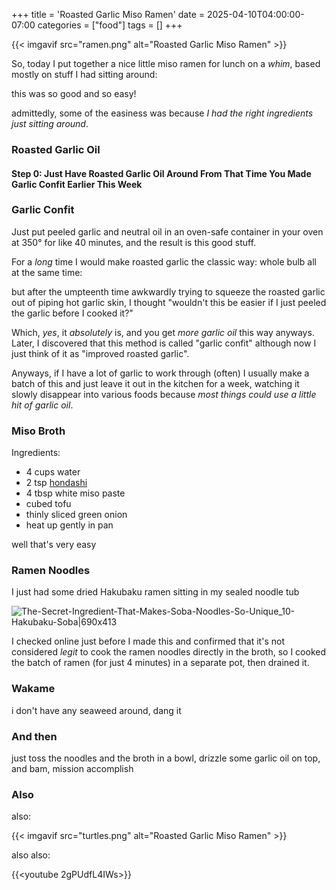 +++
title = 'Roasted Garlic Miso Ramen'
date = 2025-04-10T04:00:00-07:00
categories = ["food"]
tags = []
+++

{{< imgavif src="ramen.png" alt="Roasted Garlic Miso Ramen" >}}

So, today I put together a nice little miso ramen for lunch on a _whim_, based mostly on stuff I had sitting around:

this was so good and so easy!

<!--more-->

admittedly, some of the easiness was because _I had the right ingredients just sitting around_.

### Roasted Garlic Oil

#### Step 0: Just Have Roasted Garlic Oil Around From That Time You Made Garlic Confit Earlier This Week

### Garlic Confit

Just put peeled garlic and neutral oil in an oven-safe container in your oven at 350° for like 40 minutes, and the result is this good stuff.

For a _long_ time I would make roasted garlic the classic way: whole bulb all at the same time:

but after the umpteenth time awkwardly trying to squeeze the roasted garlic out of piping hot garlic skin, I thought "wouldn't this be easier if I just peeled the garlic before I cooked it?"

Which, _yes_, it _absolutely_ is, and you get _more garlic oil_ this way anyways. Later, I discovered that this method is called "garlic confit" although now I just think of it as "improved roasted garlic".

Anyways, if I have a lot of garlic to work through (often) I usually make a batch of this and just leave it out in the kitchen for a week, watching it slowly disappear into various foods because _most things could use a little hit of garlic oil_.

### Miso Broth

Ingredients:
* 4 cups water
* 2 tsp [hondashi](https://www.seriouseats.com/why-you-should-keep-instant-dashi-in-your-pantry)
* 4 tbsp white miso paste
* cubed tofu
* thinly sliced green onion
* heat up gently in pan

well that's very easy

### Ramen Noodles
I just had some dried Hakubaku ramen sitting in my sealed noodle tub

![The-Secret-Ingredient-That-Makes-Soba-Noodles-So-Unique_10-Hakubaku-Soba|690x413](upload://7SydFdIL49rqTE0F08rBoWgD6sg.jpeg)

I checked online just before I made this and confirmed that it's not considered _legit_ to cook the ramen noodles directly in the broth, so I cooked the batch of ramen (for just 4 minutes) in a separate pot, then drained it.

### Wakame
i don't have any seaweed around, dang it

### And then
just toss the noodles and the broth in a bowl, drizzle some garlic oil on top, and bam, mission accomplish


### Also
also:

{{< imgavif src="turtles.png" alt="Roasted Garlic Miso Ramen" >}}

also also:

{{<youtube 2gPUdfL4IWs>}}
